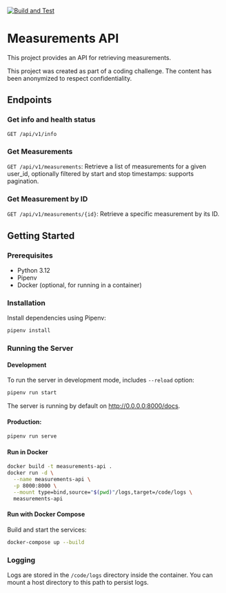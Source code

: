 [![Build and Test](https://github.com/breakingmews/codecrafters-bittorrent-python/actions/workflows/ci.yml/badge.svg)](https://github.com/breakingmews/codecrafters-bittorrent-python/actions/workflows/ci.yml)


# Measurements API

This project provides an API for retrieving measurements.

This project was created as part of a coding challenge. The content has been anonymized to respect confidentiality.

## Endpoints
### Get info and health status
`GET /api/v1/info`

### Get Measurements 
`GET /api/v1/measurements`: 
Retrieve a list of measurements for a given user_id, optionally filtered by start and stop timestamps: supports pagination.

### Get Measurement by ID
`GET /api/v1/measurements/{id}`: Retrieve a specific measurement by its ID.


## Getting Started

### Prerequisites

- Python 3.12
- Pipenv
- Docker (optional, for running in a container)

### Installation

Install dependencies using Pipenv:
```sh
pipenv install
```

### Running the Server

#### Development

To run  the server in development mode, includes `--reload` option:

```sh
pipenv run start
```
The server is running by default on http://0.0.0.0:8000/docs.

#### Production:
```sh
pipenv run serve
```

#### Run in Docker

```sh
docker build -t measurements-api .
docker run -d \
  --name measurements-api \
  -p 8000:8000 \
  --mount type=bind,source="$(pwd)"/logs,target=/code/logs \
  measurements-api
```

#### Run with Docker Compose

Build and start the services:
```sh
docker-compose up --build
```

### Logging
Logs are stored in the `/code/logs` directory inside the container. You can mount a host directory to this path to persist logs.

